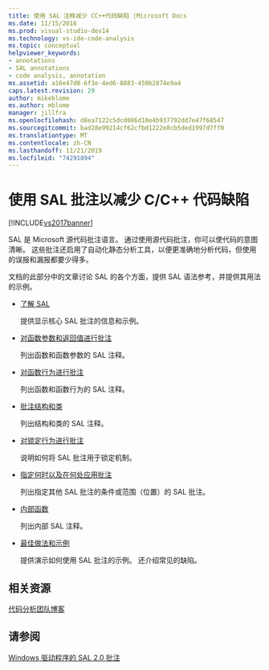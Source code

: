 ```yaml
---
title: 使用 SAL 注释减少 CC++代码缺陷 |Microsoft Docs
ms.date: 11/15/2016
ms.prod: visual-studio-dev14
ms.technology: vs-ide-code-analysis
ms.topic: conceptual
helpviewer_keywords:
- annotations
- SAL annotations
- code analysis, annotation
ms.assetid: a16e47d0-6f3e-4ed6-8883-459b2874e9a4
caps.latest.revision: 29
author: mikeblome
ms.author: mblome
manager: jillfra
ms.openlocfilehash: d8ea7122c5dcd086d10e4b937792dd7e47f68547
ms.sourcegitcommit: bad28e99214cf62cfbd1222e8cb5ded1997d7ff0
ms.translationtype: MT
ms.contentlocale: zh-CN
ms.lasthandoff: 11/21/2019
ms.locfileid: "74291894"
---
```

# <a name="using-sal-annotations-to-reduce-cc-code-defects"></a>使用 SAL 批注以减少 C/C++ 代码缺陷
[!INCLUDE[vs2017banner](../includes/vs2017banner.md)]

SAL 是 Microsoft 源代码批注语言。 通过使用源代码批注，你可以使代码的意图清晰。 这些批注还启用了自动化静态分析工具，以便更准确地分析代码，但使用的误报和漏报都要少得多。  
  
 文档的此部分中的文章讨论 SAL 的各个方面，提供 SAL 语法参考，并提供其用法的示例。  
  
- [了解 SAL](../code-quality/understanding-sal.md)  
  
     提供显示核心 SAL 批注的信息和示例。  
  
- [对函数参数和返回值进行批注](../code-quality/annotating-function-parameters-and-return-values.md)  
  
     列出函数和函数参数的 SAL 注释。  
  
- [对函数行为进行批注](../code-quality/annotating-function-behavior.md)  
  
     列出函数和函数行为的 SAL 注释。  
  
- [批注结构和类](../code-quality/annotating-structs-and-classes.md)  
  
     列出结构和类的 SAL 注释。  
  
- [对锁定行为进行批注](../code-quality/annotating-locking-behavior.md)  
  
     说明如何将 SAL 批注用于锁定机制。  
  
- [指定何时以及在何处应用批注](../code-quality/specifying-when-and-where-an-annotation-applies.md)  
  
     列出指定其他 SAL 批注的条件或范围（位置）的 SAL 批注。  
  
- [内部函数](../code-quality/intrinsic-functions.md)  
  
     列出内部 SAL 注释。  
  
- [最佳做法和示例](../code-quality/best-practices-and-examples-sal.md)  
  
     提供演示如何使用 SAL 批注的示例。 还介绍常见的缺陷。  
  
## <a name="related-resources"></a>相关资源  
 [代码分析团队博客](https://go.microsoft.com/fwlink/?LinkId=251197)  
  
## <a name="see-also"></a>请参阅  
 [Windows 驱动程序的 SAL 2.0 批注](https://go.microsoft.com/fwlink/?LinkId=250979)
